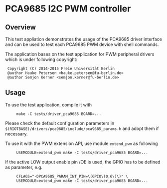 # PCA9685 I2C PWM controller

## Overview

This test appliation demonstrates the usage of the PCA9685 driver interface
and can be used to test each PCA9685 PWM device with shell commands.

The application bases on the test application for PWM peripheral drivers
which is under following copyright:

     Copyright (C) 2014-2015 Freie Universität Berlin
     @author Hauke Petersen <hauke.petersen@fu-berlin.de>
     @author Semjon Kerner <semjon.kerner@fu-berlin.de>

## Usage

To use the test application, compile it with
```
     make -C tests/driver_pca9685 BOARD=...
```
Please check the default configuration parameters in
`$(RIOTBASE)/drivers/pca9685/include/pca9685_params.h` and adopt them
if necessary.

To use it with the PWM extension API, use module `extend_pwm` as following
```
     USEMODULE=extend_pwm make -C tests/driver_pca9685 BOARD=...
```
If the active LOW output enable pin /OE is used, the GPIO has to be defined
as parameter, e.g.
```
     CFLAGS="-DPCA9685_PARAM_INT_PIN=\(GPIO\(0,6\)\)" \
     USEMODULE=extend_pwm make -C tests/driver_pca9685 BOARD=...
```
